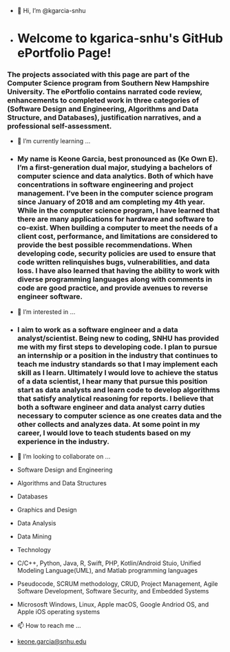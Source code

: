 - 👋 Hi, I’m @kgarcia-snhu
- # Welcome to kgarica-snhu's GitHub ePortfolio Page!

### The projects associated with this page are part of the Computer Science program from Southern New Hampshire University. The ePortfolio contains narrated code review, enhancements to completed work in three categories of (Software Design and Engineering, Algorithms and Data Structure, and Databases), justification narratives, and a professional self-assessment.

- 🌱 I’m currently learning ...
- ### My name is Keone Garcia, best pronounced as (Ke Own E). I’m a first-generation dual major, studying a bachelors of computer science and data analytics. Both of which have concentrations in software engineering and project management. I’ve been in the computer science program since January of 2018 and am completing my 4th year. While in the computer science program, I have learned that there are many applications for hardware and software to co-exist. When building a computer to meet the needs of a client cost, performance, and limitations are considered to provide the best possible recommendations. When developing code, security policies are used to ensure that code written relinquishes bugs, vulnerabilities, and data loss. I have also learned that having the ability to work with diverse programming languages along with comments in code are good practice, and provide avenues to reverse engineer software.

- 👀 I’m interested in ...
- ### I aim to work as a software engineer and a data analyst/scientist. Being new to coding, SNHU has provided me with my first steps to developing code. I plan to pursue an internship or a position in the industry that continues to teach me industry standards so that I may implement each skill as I learn. Ultimately I would love to achieve the status of a data scientist, I hear many that pursue this position start as data analysts and learn code to develop algorithms that satisfy analytical reasoning for reports. I believe that both a software engineer and data analyst carry duties necessary to computer science as one creates data and the other collects and analyzes data. At some point in my career, I would love to teach students based on my experience in the industry.

- 💞️ I’m looking to collaborate on ...
- Software Design and Engineering
- Algorithms and Data Structures
- Databases
- Graphics and Design
- Data Analysis
- Data Mining
- Technology
- C/C++, Python, Java, R, Swift, PHP, Kotlin/Android Stuio, Unified Modeling Language(UML), and Matlab programming languages
- Pseudocode, SCRUM methodology, CRUD, Project Management, Agile Software Development, Software Security, and Embedded Systems
- Micrososft Windows, Linux, Apple macOS, Google Andriod OS, and Apple iOS operating systems

- 📫 How to reach me ...
- keone.garcia@snhu.edu
